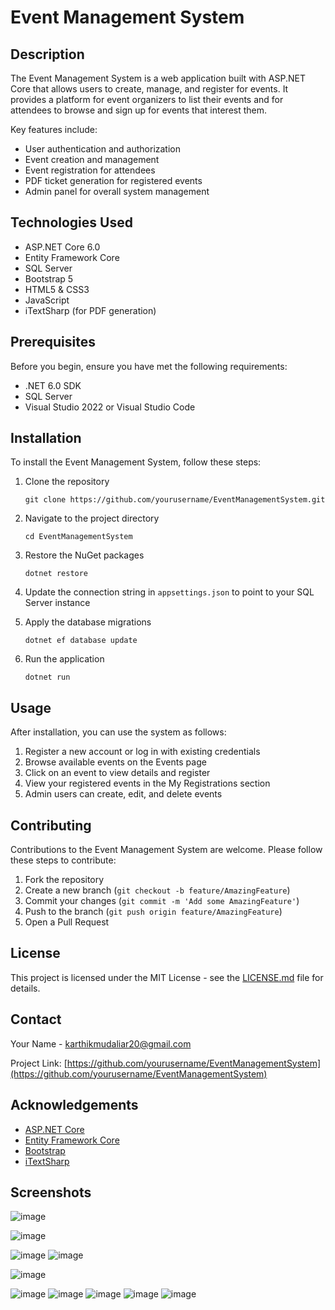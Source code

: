 # Event Management System

## Description

The Event Management System is a web application built with ASP.NET Core that allows users to create, manage, and register for events. It provides a platform for event organizers to list their events and for attendees to browse and sign up for events that interest them.

Key features include:
- User authentication and authorization
- Event creation and management
- Event registration for attendees
- PDF ticket generation for registered events
- Admin panel for overall system management

## Technologies Used

- ASP.NET Core 6.0
- Entity Framework Core
- SQL Server
- Bootstrap 5
- HTML5 & CSS3
- JavaScript
- iTextSharp (for PDF generation)

## Prerequisites

Before you begin, ensure you have met the following requirements:
- .NET 6.0 SDK
- SQL Server
- Visual Studio 2022 or Visual Studio Code

## Installation

To install the Event Management System, follow these steps:

1. Clone the repository
   ```
   git clone https://github.com/yourusername/EventManagementSystem.git
   ```

2. Navigate to the project directory
   ```
   cd EventManagementSystem
   ```

3. Restore the NuGet packages
   ```
   dotnet restore
   ```

4. Update the connection string in `appsettings.json` to point to your SQL Server instance

5. Apply the database migrations
   ```
   dotnet ef database update
   ```

6. Run the application
   ```
   dotnet run
   ```

## Usage

After installation, you can use the system as follows:

1. Register a new account or log in with existing credentials
2. Browse available events on the Events page
3. Click on an event to view details and register
4. View your registered events in the My Registrations section
5. Admin users can create, edit, and delete events

## Contributing

Contributions to the Event Management System are welcome. Please follow these steps to contribute:

1. Fork the repository
2. Create a new branch (`git checkout -b feature/AmazingFeature`)
3. Commit your changes (`git commit -m 'Add some AmazingFeature'`)
4. Push to the branch (`git push origin feature/AmazingFeature`)
5. Open a Pull Request

## License

This project is licensed under the MIT License - see the [LICENSE.md](LICENSE.md) file for details.

## Contact

Your Name - karthikmudaliar20@gmail.com

Project Link: [https://github.com/yourusername/EventManagementSystem](https://github.com/yourusername/EventManagementSystem)

## Acknowledgements

- [ASP.NET Core](https://docs.microsoft.com/en-us/aspnet/core/)
- [Entity Framework Core](https://docs.microsoft.com/en-us/ef/core/)
- [Bootstrap](https://getbootstrap.com)
- [iTextSharp](https://github.com/itext/itextsharp)


## Screenshots

![image](https://github.com/user-attachments/assets/0f61f77e-afab-4580-853a-23177732508d)



![image](https://github.com/user-attachments/assets/e40ce53c-9857-4dc6-ad41-1258fe820048)

![image](https://github.com/user-attachments/assets/0d52403d-feb5-410c-a07c-c12cd1f491b1)
![image](https://github.com/user-attachments/assets/e458f3a3-b9d8-4c2e-97c7-555fdd217e36)


![image](https://github.com/user-attachments/assets/73752d46-d3b8-401a-92ac-77c8a6561e2d)


![image](https://github.com/user-attachments/assets/85a190c5-4938-4416-8d5c-a49ef155dd81)
![image](https://github.com/user-attachments/assets/2ff8b8ba-dca5-489a-ae20-ce8c01ed3935)
![image](https://github.com/user-attachments/assets/36a94b70-e785-4185-9c55-80dc5ae6bed1)
![image](https://github.com/user-attachments/assets/32c9b153-da0d-4245-9ec8-e2f058177d31)
![image](https://github.com/user-attachments/assets/9e2c491f-9e46-4df7-a8e1-cdba31a46cc7)





